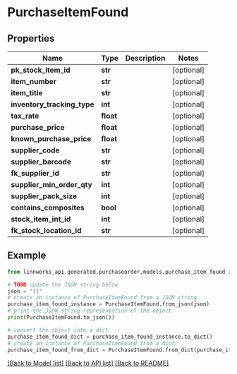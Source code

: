 # PurchaseItemFound


## Properties

Name | Type | Description | Notes
------------ | ------------- | ------------- | -------------
**pk_stock_item_id** | **str** |  | [optional] 
**item_number** | **str** |  | [optional] 
**item_title** | **str** |  | [optional] 
**inventory_tracking_type** | **int** |  | [optional] 
**tax_rate** | **float** |  | [optional] 
**purchase_price** | **float** |  | [optional] 
**known_purchase_price** | **float** |  | [optional] 
**supplier_code** | **str** |  | [optional] 
**supplier_barcode** | **str** |  | [optional] 
**fk_supplier_id** | **str** |  | [optional] 
**supplier_min_order_qty** | **int** |  | [optional] 
**supplier_pack_size** | **int** |  | [optional] 
**contains_composites** | **bool** |  | [optional] 
**stock_item_int_id** | **int** |  | [optional] 
**fk_stock_location_id** | **str** |  | [optional] 

## Example

```python
from linnworks_api.generated.purchaseorder.models.purchase_item_found import PurchaseItemFound

# TODO update the JSON string below
json = "{}"
# create an instance of PurchaseItemFound from a JSON string
purchase_item_found_instance = PurchaseItemFound.from_json(json)
# print the JSON string representation of the object
print(PurchaseItemFound.to_json())

# convert the object into a dict
purchase_item_found_dict = purchase_item_found_instance.to_dict()
# create an instance of PurchaseItemFound from a dict
purchase_item_found_from_dict = PurchaseItemFound.from_dict(purchase_item_found_dict)
```
[[Back to Model list]](../README.md#documentation-for-models) [[Back to API list]](../README.md#documentation-for-api-endpoints) [[Back to README]](../README.md)



